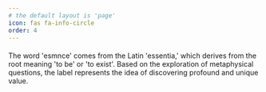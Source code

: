 ```yaml
---
# the default layout is 'page'
icon: fas fa-info-circle
order: 4
---
```

<p style="font-family: EB Garamond; font-size: 20px; line-height: 1.5;">

The word 'esmnce' comes from the Latin 'essentia,' which derives from the root meaning 'to be' or 'to exist'. Based on the exploration of metaphysical questions, the label represents the idea of discovering profound and unique value.

</p>